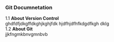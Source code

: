 ###  Git Documnetation
1.1 **About Version Control**  
ghdfdfjdkgffdkghjkghjfdk hjdfhjdfhfkdgdfkgh dklg  
1.2 **About Git**  
jjkfngmkbnvgmnbvb  
